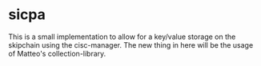 # sicpa

This is a small implementation to allow for a key/value storage on the skipchain
using the cisc-manager. The new thing in here will be the usage of Matteo's
collection-library.
